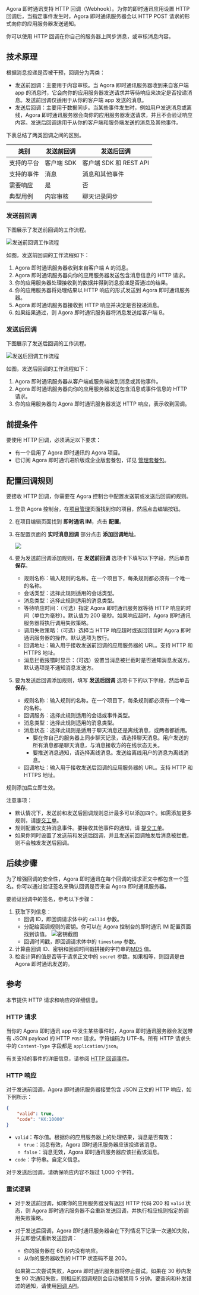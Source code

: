 Agora 即时通讯支持 HTTP 回调（Webhook）。为你的即时通讯应用设置 HTTP 回调后，当指定事件发生时，Agora 即时通讯服务器会以 HTTP POST 请求的形式向你的应用服务器发送通知。

你可以使用 HTTP 回调在你自己的服务器上同步消息，或审核消息内容。

## 技术原理

根据消息投递是否被干预，回调分为两类：

- 发送前回调：主要用于内容审核。当 Agora 即时通讯服务器收到来自客户端 app 的消息时，它会向你的应用服务器发送请求并等待响应来决定是否投递消息。发送前回调仅适用于从你的客户端 app 发送的消息。
- 发送后回调：主要用于数据同步。当某些事件发生时，例如用户发送消息或离线，Agora 即时通讯服务器会向你的应用服务器发送请求，并且不会验证响应内容。发送后回调适用于从你的客户端和服务端发送的消息及其他事件。

下表总结了两类回调之间的区别。

| 类别 | 发送前回调 | 发送后回调 |
| ------------------- | --------------------- | ---------------------------- |
| 支持的平台 | 客户端 SDK | 客户端 SDK 和 REST API |
| 支持的事件 | 消息 | 消息和其他事件 |
| 需要响应 | 是 | 否 |
| 典型用例 | 内容审核 | 聊天记录同步 |

### 发送前回调

下图展示了发送前回调的工作流程。

![发送前回调工作流程](https://web-cdn.agora.io/docs-files/1642478214940)

如图，发送前回调的工作流程如下：

1. Agora 即时通讯服务器收到来自客户端 A 的消息。
2. Agora 即时通讯服务器向你的应用服务器发送包含消息信息的 HTTP 请求。
3. 你的应用服务器处理接收到的数据并得到消息投递是否通过的结果。
4. 你的应用服务器将处理结果以 HTTP 响应的形式发送到 Agora 即时通讯服务器。
5. Agora 即时通讯服务器接收到 HTTP 响应并决定是否投递消息。
6. 如果结果通过，则 Agora 即时通讯服务器将消息发送给客户端 B。

### 发送后回调

下图展示了发送后回调的工作流程。

![发送后回调工作流程](https://web-cdn.agora.io/docs-files/1642478242440)

如图，发送后回调的工作流程如下：

1. Agora 即时通讯服务器从客户端或服务端收到消息或其他事件。
2. Agora 即时通讯服务器向你的应用服务器发送包含消息或事件信息的 HTTP 请求。
3. 你的应用服务器向 Agora 即时通讯服务器发送 HTTP 响应，表示收到回调。

## 前提条件

要使用 HTTP 回调，必须满足以下要求：

- 有一个启用了 Agora 即时通讯的 Agora 项目。
- 已订阅 Agora 即时通讯进阶版或企业版套餐包，详见 [管理套餐包](./agora_chat_pricing?platform=All%20Platforms#管理套餐包)。

## 配置回调规则

要接收 HTTP 回调，你需要在 Agora 控制台中配置发送前或发送后回调的规则。

1. 登录 Agora 控制台，在[项目管理](https://console.agora.io/projects)页面找到你的项目，然后点击编辑按钮。

1. 在项目编辑页面找到 **即时通讯 IM**，点击 **配置**。

1. 在配置页面的 **实时消息回调** 部分点击 **添加回调地址**。

   ![](https://web-cdn.agora.io/docs-files/1642479134679)

1. 要为发送前回调添加规则，在 **发送前回调** 选项卡下填写以下字段，然后单击 **保存**。
   - 规则名称：输入规则的名称。在一个项目下，每条规则都必须有一个唯一的名称。
   - 会话类型：选择此规则适用的会话类型。
   - 消息类型：选择此规则适用的消息类型。
   - 等待响应时间：（可选）指定 Agora 即时通讯服务器等待 HTTP 响应的时间（单位为毫秒）。默认值为 200 毫秒。如果响应超时，Agora 即时通讯服务器将执行调用失败策略。
   - 调用失败策略：（可选）选择当 HTTP 响应超时或返回错误时 Agora 即时通讯服务器的操作。默认选项为放行。
   - 回调地址：输入用于接收发送前回调的应用服务器的 URL。支持 HTTP 和 HTTPS 地址。
   - 消息拦截报错时显示：（可选）设置当消息被拦截时是否通知消息发送方。默认选项是不通知消息发送方。

1. 要为发送后回调添加规则，填写 **发送后回调** 选项卡下的以下字段，然后单击 **保存**。
   - 规则名称：输入规则的名称。在一个项目下，每条规则都必须有一个唯一的名称。
   - 回调服务：选择此规则适用的会话或事件类型。
   - 消息类型：选择此规则适用的消息类型。
   - 消息状态：选择此规则是适用于聊天消息还是离线消息，或两者都适用。
      - 要在你自己的服务器上同步聊天记录，请选择聊天消息。用户发送的所有消息都是聊天消息，与消息接收方的在线状态无关。
      - 要推送消息通知，请选择离线消息。发送给离线用户的消息为离线消息。
   - 回调地址：输入用于接收发送后回调的应用服务器的 URL。支持 HTTP 和 HTTPS 地址。

规则添加后立即生效。

注意事项：

- 默认情况下，发送前和发送后回调规则总计最多可以添加四个。如需添加更多规则，请[提交工单](https://agora-ticket.agora.io)。
- 规则配置仅支持消息事件。要接收其他事件的通知，请 [提交工单](https://agora-ticket.agora.io)。
- 如果你同时设置了发送前和发送后回调，并且发送前回调触发后消息被拦截，则不会触发发送后回调。

## 后续步骤

为了增强回调的安全性，Agora 即时通讯在每个回调的请求正文中都包含一个签名。你可以通过验证签名来确认回调是否来自 Agora 即时通讯服务器。

要验证回调中的签名，参考以下步骤：

1. 获取下列信息：
   - 回调 ID，即回调请求体中的 `callId` 参数。
   - 分配给回调规则的密钥。你可以在 Agora 控制台的即时通讯 IM 配置页面找到该值。
      ![密钥截图](https://web-cdn.agora.io/docs-files/1642410707395)
   - 回调时间戳，即回调请求体中的 `timestamp` 参数。
2. 计算由回调 ID、密钥和回调时间戳拼接的字符串的[MD5](https://en.wikipedia.org/wiki/MD5) 值。
3. 检查计算的值是否等于请求正文中的 `secret` 参数。如果相等，则回调是由 Agora 即时通讯发送的。

## 参考

本节提供 HTTP 请求和响应的详细信息。

### HTTP 请求

当你的 Agora 即时通讯 app 中发生某些事件时，Agora 即时通讯服务器会发送带有 JSON payload 的 HTTP `POST` 请求。字符编码为 UTF-8。所有 HTTP 请求头中的 `Content-Type` 字段都是 `application/json`。

有关支持的事件的详细信息，请参阅 [HTTP 回调事件](link)。

### HTTP 响应

对于发送前回调，Agora 即时通讯服务器接受包含 JSON 正文的 HTTP 响应，如下例所示：

```json
{
    "valid": true,
    "code": "HX:10000"
}
```

- `valid`：布尔值。根据你的应用服务器上的处理结果，消息是否有效：
   - `true`：消息有效，Agora 即时通讯服务器应该投递该消息。
   - `false`：消息无效，Agora 即时通讯服务器应该拦截该消息。
- `code`：字符串。自定义信息。

对于发送后回调，请确保响应内容不超过 1,000 个字符。

### 重试逻辑

- 对于发送前回调，如果你的应用服务器没有返回 HTTP 代码 200 和 `valid` 状态，则 Agora 即时通讯服务器不会重新发送回调，并执行相应规则指定的调用失败策略。

- 对于发送后回调，Agora 即时通讯服务器会在下列情况下记录一次通知失败，并立即尝试重新发送回调：

   - 你的服务器在 60 秒内没有响应。
   - 从你的服务器收到的 HTTP 状态码不是 200。

   如果第二次尝试失败，Agora 即时通讯服务器将停止尝试。如果在 30 秒内发生 90 次通知失败，则相应的回调规则会自动被禁用 5 分钟。要查询和补发错过的通知，请使用[回调 API]( link)。